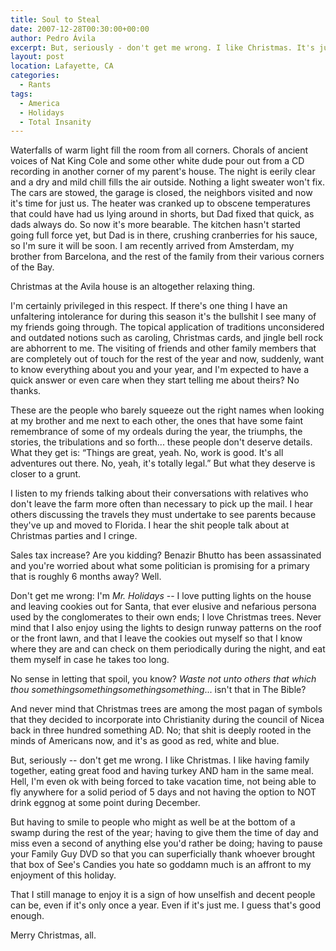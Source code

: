 ```yaml
---
title: Soul to Steal
date: 2007-12-28T00:30:00+00:00
author: Pedro Ávila
excerpt: But, seriously - don't get me wrong. I like Christmas. It's just that...
layout: post
location: Lafayette, CA
categories:
  - Rants
tags:
  - America
  - Holidays
  - Total Insanity
---
```

Waterfalls of warm light fill the room from all corners. Chorals of ancient voices of Nat King Cole and some other white dude pour out from a CD recording in another corner of my parent's house. The night is eerily clear and a dry and mild chill fills the air outside. Nothing a light sweater won't fix. The cars are stowed, the garage is closed, the neighbors visited and now it's time for just us. The heater was cranked up to obscene temperatures that could have had us lying around in shorts, but Dad fixed that quick, as dads always do. So now it's more bearable. The kitchen hasn't started going full force yet, but Dad is in there, crushing cranberries for his sauce, so I'm sure it will be soon. I am recently arrived from Amsterdam, my brother from Barcelona, and the rest of the family from their various corners of the Bay.

Christmas at the Avila house is an altogether relaxing thing.

I'm certainly privileged in this respect. If there's one thing I have an unfaltering intolerance for during this season it's the bullshit I see many of my friends going through. The topical application of traditions unconsidered and outdated notions such as caroling, Christmas cards, and jingle bell rock are abhorrent to me. The visiting of friends and other family members that are completely out of touch for the rest of the year and now, suddenly, want to know everything about you and your year, and I'm expected to have a quick answer or even care when they start telling me about theirs? No thanks.

These are the people who barely squeeze out the right names when looking at my brother and me next to each other, the ones that have some faint remembrance of some of my ordeals during the year, the triumphs, the stories, the tribulations and so forth... these people don't deserve details. What they get is: “Things are great, yeah. No, work is good. It's all adventures out there. No, yeah, it's totally legal.” But what they deserve is closer to a grunt.

I listen to my friends talking about their conversations with relatives who don't leave the farm more often than necessary to pick up the mail. I hear others discussing the travels they must undertake to see parents because they've up and moved to Florida. I hear the shit people talk about at Christmas parties and I cringe.

Sales tax increase? Are you kidding? Benazir Bhutto has been assassinated and you're worried about what some politician is promising for a primary that is roughly 6 months away? Well.

Don't get me wrong: I'm _Mr. Holidays_ -- I love putting lights on the house and leaving cookies out for Santa, that ever elusive and nefarious persona used by the conglomerates to their own ends; I love Christmas trees. Never mind that I also enjoy using the lights to design runway patterns on the roof or the front lawn, and that I leave the cookies out myself so that I know where they are and can check on them periodically during the night, and eat them myself in case he takes too long.

No sense in letting that spoil, you know? _Waste not unto others that which thou somethingsomethingsomethingsomething_... isn't that in The Bible?

And never mind that Christmas trees are among the most pagan of symbols that they decided to incorporate into Christianity during the council of Nicea back in three hundred something AD. No; that shit is deeply rooted in the minds of Americans now, and it's as good as red, white and blue.

But, seriously -- don't get me wrong. I like Christmas. I like having family together, eating great food and having turkey AND ham in the same meal. Hell, I'm even ok with being forced to take vacation time, not being able to fly anywhere for a solid period of 5 days and not having the option to NOT drink eggnog at some point during December.

But having to smile to people who might as well be at the bottom of a swamp during the rest of the year; having to give them the time of day and miss even a second of anything else you'd rather be doing; having to pause your Family Guy DVD so that you can superficially thank whoever brought that box of See's Candies you hate so goddamn much is an affront to my enjoyment of this holiday.

That I still manage to enjoy it is a sign of how unselfish and decent people can be, even if it's only once a year. Even if it's just me. I guess that's good enough.

Merry Christmas, all.